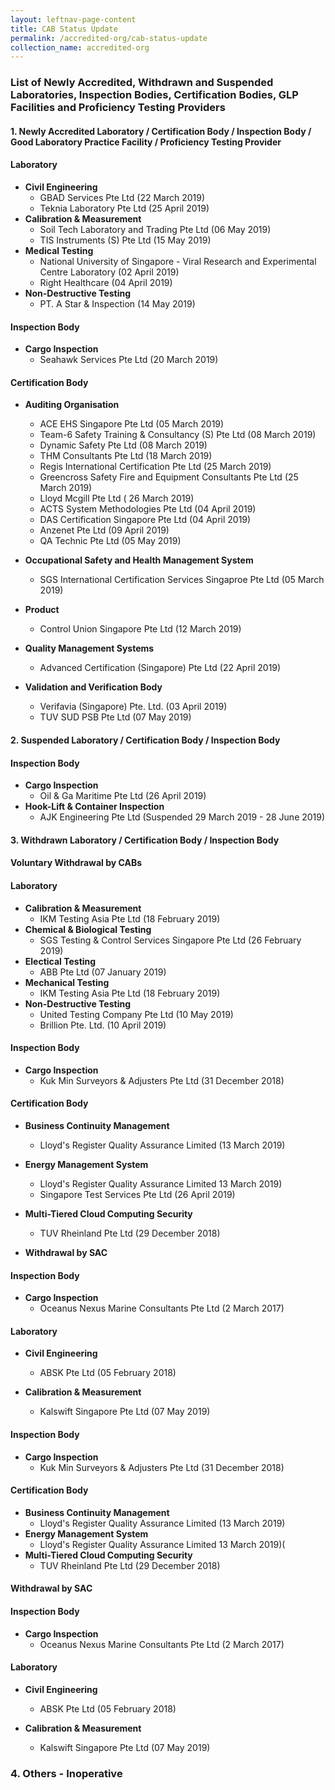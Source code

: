 ```yaml
---
layout: leftnav-page-content
title: CAB Status Update
permalink: /accredited-org/cab-status-update
collection_name: accredited-org
---
```


### List of Newly Accredited, Withdrawn and Suspended Laboratories, Inspection Bodies, Certification Bodies, GLP Facilities and Proficiency Testing Providers
#### **1. Newly Accredited Laboratory / Certification Body / Inspection Body / Good Laboratory Practice Facility / Proficiency Testing Provider**

#### Laboratory

* **Civil Engineering**
  * GBAD Services Pte Ltd (22 March 2019)
  * Teknia Laboratory Pte Ltd (25 April 2019)
* **Calibration & Measurement**
  * Soil Tech Laboratory and Trading Pte Ltd (06 May 2019)
  * TIS Instruments (S) Pte Ltd (15 May 2019)
* **Medical Testing**
  * National University of Singapore - Viral Research and Experimental Centre Laboratory (02 April 2019)
  * Right Healthcare (04 April 2019)
* **Non-Destructive Testing**
  * PT. A Star & Inspection (14 May 2019)

#### Inspection Body
* **Cargo Inspection**
  * Seahawk Services Pte Ltd (20 March 2019)
   
#### Certification Body    
* **Auditing Organisation** 
  * ACE EHS Singapore Pte Ltd (05 March 2019)  
  * Team-6 Safety Training & Consultancy (S) Pte Ltd (08 March 2019)
  * Dynamic Safety Pte Ltd (08 March 2019)  
  * THM Consultants Pte Ltd (18 March 2019)
  * Regis International Certification Pte Ltd (25 March 2019)
  * Greencross Safety Fire and Equipment Consultants Pte Ltd (25 March 2019)
  * Lloyd Mcgill Pte Ltd ( 26 March 2019)
  * ACTS System Methodologies Pte Ltd (04 April 2019)
  * DAS Certification Singapore Pte Ltd (04 April 2019)
  * Anzenet Pte Ltd (09 April 2019)
  * QA Technic Pte Ltd (05 May 2019) 

* **Occupational Safety and Health Management System** 
  * SGS International Certification Services Singaproe Pte Ltd (05 March 2019)

* **Product**
  * Control Union Singapore Pte Ltd (12 March 2019)

* **Quality Management Systems** 
  * Advanced Certification (Singapore) Pte Ltd (22 April 2019)

* **Validation and Verification Body**
  * Verifavia (Singapore) Pte. Ltd. (03 April 2019)
  * TUV SUD PSB Pte Ltd (07 May 2019)

#### **2. Suspended Laboratory / Certification Body / Inspection Body** 

#### Inspection Body
* **Cargo Inspection**
  * Oil & Ga Maritime Pte Ltd (26 April 2019)
* **Hook-Lift & Container Inspection**
  * AJK Engineering Pte Ltd (Suspended 29 March 2019 - 28 June 2019)

#### **3. Withdrawn Laboratory / Certification Body / Inspection Body** 

#### Voluntary Withdrawal by CABs

#### Laboratory
* **Calibration & Measurement**
  * IKM Testing Asia Pte Ltd (18 February 2019)
* **Chemical & Biological Testing**
  * SGS Testing & Control Services Singapore Pte Ltd (26 February 2019)
* **Electical Testing**
  * ABB Pte Ltd (07 January 2019)
* **Mechanical Testing**
  * IKM Testing Asia Pte Ltd (18 February 2019)
* **Non-Destructive Testing**
  * United Testing Company Pte Ltd (10 May 2019)
  * Brillion Pte. Ltd. (10 April 2019)

#### Inspection Body
* **Cargo Inspection**
  * Kuk Min Surveyors & Adjusters Pte Ltd (31 December 2018)

#### Certification Body
* **Business Continuity Management**
  * Lloyd's Register Quality Assurance Limited (13 March 2019)  

* **Energy Management System**
  * Lloyd's Register Quality Assurance Limited 13 March 2019)
  * Singapore Test Services Pte Ltd (26 April 2019)
        
* **Multi-Tiered Cloud Computing Security**
  * TUV Rheinland Pte Ltd (29 December 2018)

* **Withdrawal by SAC**

#### Inspection Body

* **Cargo Inspection**
  * Oceanus Nexus Marine Consultants Pte Ltd (2 March 2017)

#### Laboratory

* **Civil Engineering**
  * ABSK Pte Ltd (05 February 2018)

* **Calibration & Measurement** 
  * Kalswift Singapore Pte Ltd (07 May 2019)
        
#### Inspection Body
* **Cargo Inspection**
  * Kuk Min Surveyors & Adjusters Pte Ltd (31 December 2018)

#### Certification Body
* **Business Continuity Management**
  * Lloyd's Register Quality Assurance Limited (13 March 2019)  
* **Energy Management System**
  * Lloyd's Register Quality Assurance Limited 13 March 2019)(
* **Multi-Tiered Cloud Computing Security**
  * TUV Rheinland Pte Ltd (29 December 2018)

#### Withdrawal by SAC

#### Inspection Body
* **Cargo Inspection**
  * Oceanus Nexus Marine Consultants Pte Ltd (2 March 2017)

#### Laboratory

* **Civil Engineering**
  * ABSK Pte Ltd (05 February 2018)

* **Calibration & Measurement** 
  * Kalswift Singapore Pte Ltd (07 May 2019)

### **4. Others - Inoperative**
